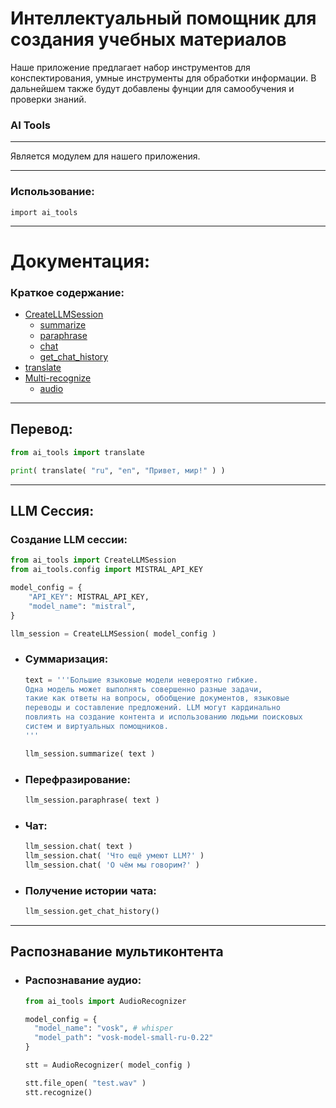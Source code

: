 # Интеллектуальный помощник для создания учебных материалов

Наше приложение предлагает набор инструментов для конспектирования, умные инструменты для обработки информации.
В дальнейшем также будут добавлены фунции для самообучения и проверки знаний.

### AI Tools
---
Является модулем для нашего приложения.

---
### Использование:
`import ai_tools`

---
# Документация:

### Краткое содержание:
- [CreateLLMSession](#сессия)
    - [summarize](#суммаризация)
    - [paraphrase](#перефразирование)
    - [chat](#чат)
    - [get_chat_history](#получение-истории-чата)
- [translate](#перевод)
- [Multi-recognize](#распознавание-мультиконтента)
    - [audio](#распознавание-аудио)

---
## Перевод:
```Python
from ai_tools import translate

print( translate( "ru", "en", "Привет, мир!" ) )
```

---
## LLM Сессия:
### Создание LLM сессии:
```Python
from ai_tools import CreateLLMSession
from ai_tools.config import MISTRAL_API_KEY

model_config = {
    "API_KEY": MISTRAL_API_KEY,
    "model_name": "mistral",
}

llm_session = CreateLLMSession( model_config )
```

- ### Суммаризация:
  ```Python
  text = '''Большие языковые модели невероятно гибкие. 
  Одна модель может выполнять совершенно разные задачи, 
  такие как ответы на вопросы, обобщение документов, языковые 
  переводы и составление предложений. LLM могут кардинально 
  повлиять на создание контента и использованию людьми поисковых 
  систем и виртуальных помощников.
  '''

  llm_session.summarize( text )
  ```

- ### Перефразирование:
  ```Python
  llm_session.paraphrase( text )
  ```

- ### Чат:
  ```Python
  llm_session.chat( text )
  llm_session.chat( 'Что ещё умеют LLM?' )
  llm_session.chat( 'О чём мы говорим?' )
  ```

- ### Получение истории чата:
    ```Python
    llm_session.get_chat_history()
    ```

---
## Распознавание мультиконтента

- ### Распознавание аудио:
  ```Python
  from ai_tools import AudioRecognizer

  model_config = {
    "model_name": "vosk", # whisper
    "model_path": "vosk-model-small-ru-0.22"
  }

  stt = AudioRecognizer( model_config )

  stt.file_open( "test.wav" )
  stt.recognize()
  ```
